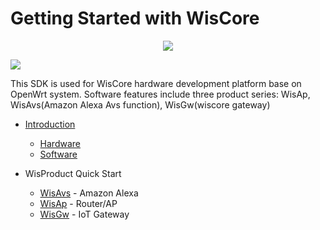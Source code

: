 # Getting Started with WisCore
<div align=center><img src="https://github.com/RAKWireless/wiscore/raw/master/img/inf_reg_wiscore.png"/></div>

![](https://github.com/RAKWireless/wiscore/raw/master/img/inf_reg_pic1.png)

This SDK is used for WisCore hardware development platform base on OpenWrt system. Software features include three product series: WisAp, WisAvs(Amazon Alexa Avs function), WisGw(wiscore gateway)

* [Introduction](Introduction.md)
  * [Hardware](Introduction.md#hardware)
  * [Software](Introduction.md#software) 

* WisProduct Quick Start
  * [WisAvs](../../wiki/WisAvs) - Amazon Alexa
  * [WisAp](../../wiki/WisAp) - Router/AP
  * [WisGw](../../wiki/WisHgw) - IoT Gateway

